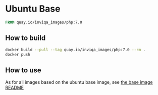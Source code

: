 # Ubuntu Base

```Dockerfile
FROM quay.io/inviqa_images/php:7.0
```

## How to build
```bash
docker build --pull --tag quay.io/inviqa_images/php:7.0 --rm .
docker push
```

## How to use

As for all images based on the ubuntu base image, see
[the base image README](../../ubuntu/16.04/README.md)
